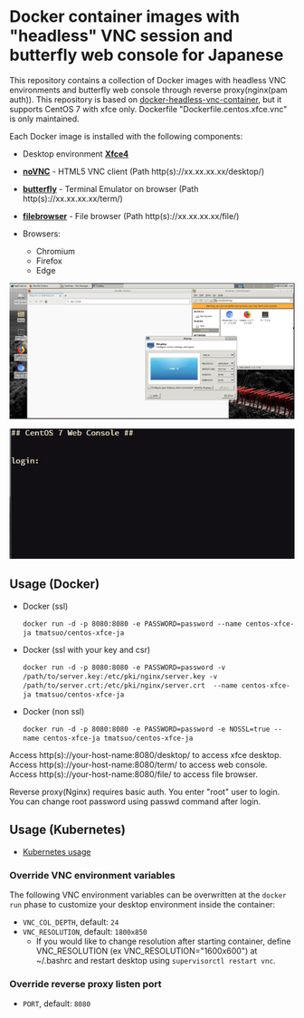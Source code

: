 # Docker container images with "headless" VNC session and butterfly web console for Japanese

This repository contains a collection of Docker images with headless VNC environments and butterfly web console through reverse proxy(nginx(pam auth)).
This repository is based on [docker-headless-vnc-container](https://github.com/ConSol/docker-headless-vnc-container), but it supports CentOS 7 with xfce only.
Dockerfile "Dockerfile.centos.xfce.vnc" is only maintained.

Each Docker image is installed with the following components:

* Desktop environment [**Xfce4**](http://www.xfce.org)
* [**noVNC**](https://github.com/novnc/noVNC) - HTML5 VNC client (Path http(s)://xx.xx.xx.xx/desktop/)
* [**butterfly**](https://github.com/paradoxxxzero/butterfly) - Terminal Emulator on browser (Path http(s)://xx.xx.xx.xx/term/)
* [**filebrowser**](https://github.com/filebrowser/filebrowser) - File browser (Path http(s)://xx.xx.xx.xx/file/)

* Browsers:
  * Chromium
  * Firefox
  * Edge
  
![Docker VNC Desktop access via HTML page](.pics/screen-desktop.png)

![Docker Terminal access via HTML page](.pics/screen-term.png)

## Usage (Docker)

- Docker (ssl)

      docker run -d -p 8080:8080 -e PASSWORD=password --name centos-xfce-ja tmatsuo/centos-xfce-ja

- Docker (ssl with your key and csr)

      docker run -d -p 8080:8080 -e PASSWORD=password -v /path/to/server.key:/etc/pki/nginx/server.key -v /path/to/server.crt:/etc/pki/nginx/server.crt  --name centos-xfce-ja tmatsuo/centos-xfce-ja

- Docker (non ssl)

      docker run -d -p 8080:8080 -e PASSWORD=password -e NOSSL=true --name centos-xfce-ja tmatsuo/centos-xfce-ja

Access http(s)://your-host-name:8080/desktop/ to access xfce desktop.
Access http(s)://your-host-name:8080/term/ to access web console.
Access http(s)://your-host-name:8080/file/ to access file browser.

Reverse proxy(Nginx) requires basic auth. You enter "root" user to login.
You can change root password using passwd command after login.

## Usage (Kubernetes)

* [Kubernetes usage](./kubernetes/README.md)

### Override VNC environment variables

The following VNC environment variables can be overwritten at the `docker run` phase to customize your desktop environment inside the container:
* `VNC_COL_DEPTH`, default: `24`
* `VNC_RESOLUTION`, default: `1800x850`
  * If you would like to change resolution after starting container, define VNC_RESOLUTION (ex VNC_RESOLUTION="1600x600") at ~/.bashrc and restart desktop using `supervisorctl restart vnc`. 

### Override reverse proxy listen port

* `PORT`, default: `8080`

